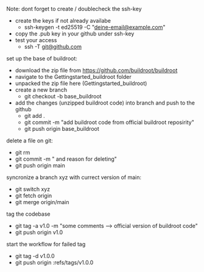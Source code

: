 Note: dont forget to create / doublecheck the ssh-key
- create the keys if not already availabe 
    - ssh-keygen -t ed25519 -C "deine-email@example.com"
- copy the .pub key in your github under ssh-key
- test your access
    - ssh -T git@github.com

set up the base of buildroot:
- download the zip file from https://github.com/buildroot/buildroot 
- navigate to the Gettingstarted_buildroot folder
- unpacked the zip file here (Gettingstarted_buildroot)
- create a new branch
    - git checkout -b base_buildroot
- add the changes (unzipped buildroot code) into branch and push to the github
    - git add .
    - git commit -m "add buildroot code from official buildroot reposirity"
    - git push origin base_buildroot


delete a file on git:
- git rm <yourfile>
- git commit -m " <finename> and reason for deleting"
- git push origin main

syncronize a branch xyz with currect version of main:
- git switch xyz
- git fetch origin
- git merge origin/main

tag the codebase
- git tag -a v1.0 -m "some comments --> official version of buildroot code" 
- git push origin v1.0

start the workflow for failed tag
- git tag -d v1.0.0
- git push origin :refs/tags/v1.0.0